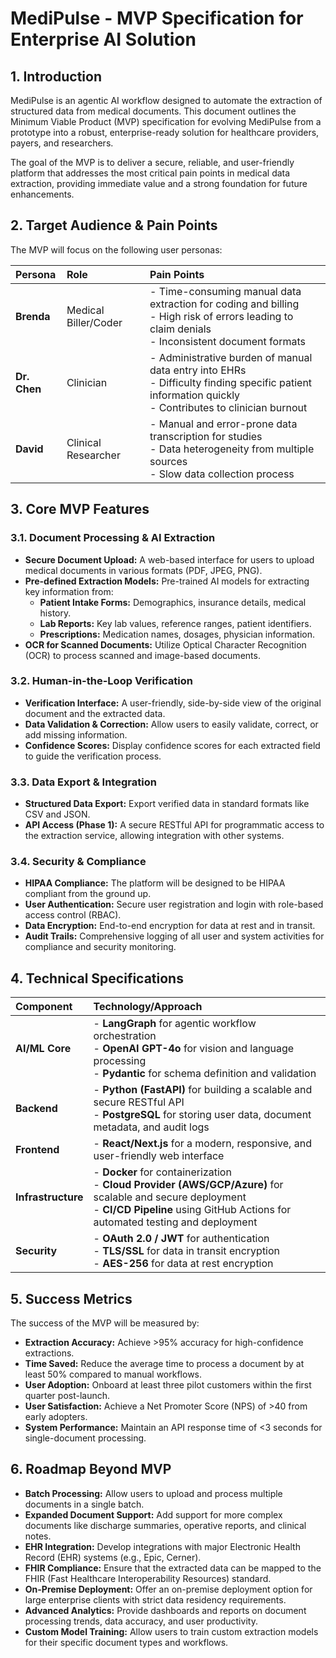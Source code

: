 
# MediPulse - MVP Specification for Enterprise AI Solution

## 1. Introduction

MediPulse is an agentic AI workflow designed to automate the extraction of structured data from medical documents. This document outlines the Minimum Viable Product (MVP) specification for evolving MediPulse from a prototype into a robust, enterprise-ready solution for healthcare providers, payers, and researchers.

The goal of the MVP is to deliver a secure, reliable, and user-friendly platform that addresses the most critical pain points in medical data extraction, providing immediate value and a strong foundation for future enhancements.

## 2. Target Audience & Pain Points

The MVP will focus on the following user personas:

| Persona | Role | Pain Points |
| :--- | :--- | :--- |
| **Brenda** | Medical Biller/Coder | - Time-consuming manual data extraction for coding and billing<br>- High risk of errors leading to claim denials<br>- Inconsistent document formats |
| **Dr. Chen** | Clinician | - Administrative burden of manual data entry into EHRs<br>- Difficulty finding specific patient information quickly<br>- Contributes to clinician burnout |
| **David** | Clinical Researcher | - Manual and error-prone data transcription for studies<br>- Data heterogeneity from multiple sources<br>- Slow data collection process |

## 3. Core MVP Features

### 3.1. Document Processing & AI Extraction

- **Secure Document Upload:** A web-based interface for users to upload medical documents in various formats (PDF, JPEG, PNG).
- **Pre-defined Extraction Models:** Pre-trained AI models for extracting key information from:
    - **Patient Intake Forms:** Demographics, insurance details, medical history.
    - **Lab Reports:** Key lab values, reference ranges, patient identifiers.
    - **Prescriptions:** Medication names, dosages, physician information.
- **OCR for Scanned Documents:** Utilize Optical Character Recognition (OCR) to process scanned and image-based documents.

### 3.2. Human-in-the-Loop Verification

- **Verification Interface:** A user-friendly, side-by-side view of the original document and the extracted data.
- **Data Validation & Correction:** Allow users to easily validate, correct, or add missing information.
- **Confidence Scores:** Display confidence scores for each extracted field to guide the verification process.

### 3.3. Data Export & Integration

- **Structured Data Export:** Export verified data in standard formats like CSV and JSON.
- **API Access (Phase 1):** A secure RESTful API for programmatic access to the extraction service, allowing integration with other systems.

### 3.4. Security & Compliance

- **HIPAA Compliance:** The platform will be designed to be HIPAA compliant from the ground up.
- **User Authentication:** Secure user registration and login with role-based access control (RBAC).
- **Data Encryption:** End-to-end encryption for data at rest and in transit.
- **Audit Trails:** Comprehensive logging of all user and system activities for compliance and security monitoring.

## 4. Technical Specifications

| Component | Technology/Approach |
| :--- | :--- |
| **AI/ML Core** | - **LangGraph** for agentic workflow orchestration<br>- **OpenAI GPT-4o** for vision and language processing<br>- **Pydantic** for schema definition and validation |
| **Backend** | - **Python (FastAPI)** for building a scalable and secure RESTful API<br>- **PostgreSQL** for storing user data, document metadata, and audit logs |
| **Frontend** | - **React/Next.js** for a modern, responsive, and user-friendly web interface |
| **Infrastructure** | - **Docker** for containerization<br>- **Cloud Provider (AWS/GCP/Azure)** for scalable and secure deployment<br>- **CI/CD Pipeline** using GitHub Actions for automated testing and deployment |
| **Security** | - **OAuth 2.0 / JWT** for authentication<br>- **TLS/SSL** for data in transit encryption<br>- **AES-256** for data at rest encryption |

## 5. Success Metrics

The success of the MVP will be measured by:

- **Extraction Accuracy:** Achieve >95% accuracy for high-confidence extractions.
- **Time Saved:** Reduce the average time to process a document by at least 50% compared to manual workflows.
- **User Adoption:** Onboard at least three pilot customers within the first quarter post-launch.
- **User Satisfaction:** Achieve a Net Promoter Score (NPS) of >40 from early adopters.
- **System Performance:** Maintain an API response time of <3 seconds for single-document processing.

## 6. Roadmap Beyond MVP

- **Batch Processing:** Allow users to upload and process multiple documents in a single batch.
- **Expanded Document Support:** Add support for more complex documents like discharge summaries, operative reports, and clinical notes.
- **EHR Integration:** Develop integrations with major Electronic Health Record (EHR) systems (e.g., Epic, Cerner).
- **FHIR Compliance:** Ensure that the extracted data can be mapped to the FHIR (Fast Healthcare Interoperability Resources) standard.
- **On-Premise Deployment:** Offer an on-premise deployment option for large enterprise clients with strict data residency requirements.
- **Advanced Analytics:** Provide dashboards and reports on document processing trends, data accuracy, and user productivity.
- **Custom Model Training:** Allow users to train custom extraction models for their specific document types and workflows.
